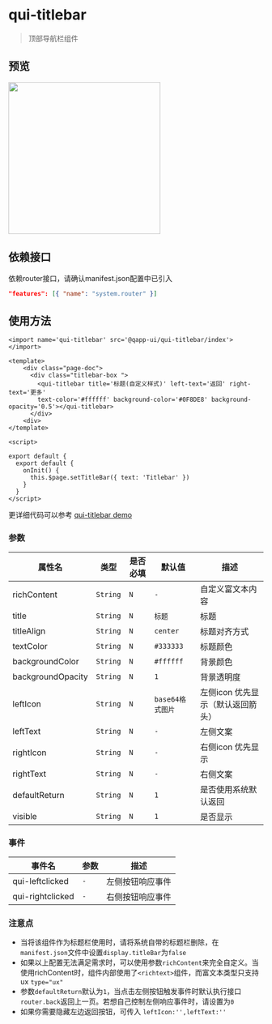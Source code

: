 # qui-titlebar

> 顶部导航栏组件

## 预览

<img src="https://qapp-ui.github.io/qapp-ui/docs/assets/qui-titlebar.jpg" width="300"/>

## 依赖接口

依赖router接口，请确认manifest.json配置中已引入

```json
"features": [{ "name": "system.router" }]
```

## 使用方法
	
```ux
<import name='qui-titlebar' src='@qapp-ui/qui-titlebar/index'></import>

<template>
    <div class="page-doc">
      <div class="titlebar-box ">
        <qui-titlebar title='标题(自定义样式)' left-text='返回' right-text='更多' 
        text-color='#ffffff' background-color='#0F8DE8' background-opacity='0.5'></qui-titlebar>
      </div>
    <div>
</template>

<script>

export default {
  export default {
    onInit() {
      this.$page.setTitleBar({ text: 'Titlebar' })
    }
  }
</script>
```

更详细代码可以参考 [qui-titlebar demo](https://github.com/qapp-ui/qapp-ui/blob/master/src/Titlebar/index.ux)

### 参数 

| 属性名 | 类型 | 是否必填 | 默认值 | 描述 |
|-------------|------------|--------|-----|-----|
| richContent | `String` |`N`| `-` | 自定义富文本内容 |
| title | `String` |`N`| `标题` | 标题 |
| titleAlign | `String` |`N`| `center` | 标题对齐方式 |
| textColor | `String` |`N`| `#333333` | 标题颜色|
| backgroundColor | `String` |`N`| `#ffffff` | 背景颜色 |
| backgroundOpacity | `String` |`N`| `1` | 背景透明度 |
| leftIcon | `String` |`N`| `base64格式图片` | 左侧icon 优先显示（默认返回箭头） |
| leftText | `String` |`N`| `-` | 左侧文案 |
| rightIcon | `String` |`N`| `-` | 右侧icon 优先显示 |
| rightText | `String` | `N` |`-`| 右侧文案 |
| defaultReturn | `String` | `N` |`1`| 是否使用系统默认返回 |
| visible | `String` | `N` |`1`| 是否显示 |

### 事件

| 事件名 | 参数 | 描述 | 
|-------|-----|-----|
| qui-leftclicked | `-` | 左侧按钮响应事件 | 
| qui-rightclicked | `-` | 右侧按钮响应事件 | 


### 注意点
- 当将该组件作为标题栏使用时，请将系统自带的标题栏删除，在`manifest.json`文件中设置`display.titleBar`为`false`
- 如果以上配置无法满足需求时，可以使用参数`richContent`来完全自定义。当使用richContent时，组件内部使用了`<richtext>`组件，而富文本类型只支持ux `type="ux"`
- 参数`defaultReturn`默认为`1`，当点击左侧按钮触发事件时默认执行接口`router.back`返回上一页。若想自己控制左侧响应事件时，请设置为`0`
- 如果你需要隐藏左边返回按钮，可传入 `leftIcon:'',leftText:''`

